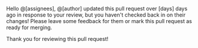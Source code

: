 Hello @[assignees], @[author] updated this pull request over [days] days ago in response to your review, but you haven't checked back in on their changes! Please leave some feedback for them or mark this pull request as ready for merging.

Thank you for reviewing this pull request!
